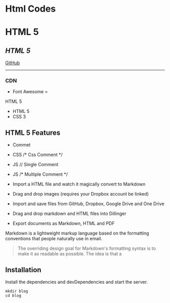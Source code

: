 # Html Codes 

# HTML 5 
## _HTML 5_

[GitHub](https://github.com/OguzDurak/Html_Kodlar)

---

### CDN
 - Font Awesome = <link rel="stylesheet" href="https://cdnjs.cloudflare.com/ajax/libs/font-awesome/6.7.2/css/all.min.css" integrity="sha512-Evv84Mr4kqVGRNSgIGL/F/aIDqQb7xQ2vcrdIwxfjThSH8CSR7PBEakCr51Ck+w+/U6swU2Im1vVX0SVk9ABhg==" crossorigin="anonymous" referrerpolicy="no-referrer" />

HTML 5

- HTML 5
- CSS 3

## HTML 5 Features

- Commet <!--- Html Comment --->
- CSS /* Css Comment */
- JS // Single Comment
- JS /* Multiple Comment */

- Import a HTML file and watch it magically convert to Markdown
- Drag and drop images (requires your Dropbox account be linked)
- Import and save files from GitHub, Dropbox, Google Drive and One Drive
- Drag and drop markdown and HTML files into Dillinger
- Export documents as Markdown, HTML and PDF

Markdown is a lightweight markup language based on the formatting conventions
that people naturally use in email.

> The overriding design goal for Markdown's
> formatting syntax is to make it as readable
> as possible. The idea is that a

## Installation

Install the dependencies and devDependencies and start the server.

```cd 
mkdir blog
cd blog
```